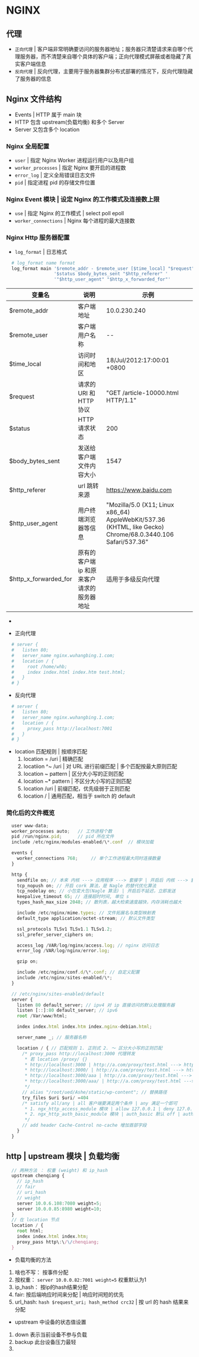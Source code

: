 # NGINX

## 代理

* `正向代理` | 客户端非常明确要访问的服务器地址；服务器只清楚请求来自哪个代理服务器，而不清楚来自哪个具体的客户端；正向代理模式屏蔽或者隐藏了真实客户端信息
* `反向代理` | 反向代理，主要用于服务器集群分布式部署的情况下，反向代理隐藏了服务器的信息

## Nginx 文件结构

* Events | HTTP 属于 main 块
* HTTP 包含 upstream(负载均衡) 和多个 Server
* Server 又包含多个 location

### Nginx 全局配置

* `user` | 指定 Nginx Worker 进程运行用户以及用户组
* `worker_processes` |  指定 Nginx 要开启的进程数
* `error_log` | 定义全局错误日志文件
* `pid` | 指定进程 pid 的存储文件位置

### Nginx Event 模块 | 设定 Nginx 的工作模式及连接数上限

* `use` | 指定 Nginx 的工作模式 | select poll epoll
* `worker_connections` | Nginx 每个进程的最大连接数

### Nginx Http 服务器配置 

* `log_format` | 日志格式
```bash
  # log_format name format
  log_format main '$remote_addr - $remote_user [$time_local] "$request" '
                  '$status $body_bytes_sent "$http_referer" '
                  '"$http_user_agent" "$http_x_forwarded_for"'
```
变量名 | 说明 | 示例
---- | ---- | ----
$remote_addr | 客户端地址 | 10.0.230.240
$remote_user | 客户端用户名称 | --
$time_local | 访问时间和地区 | 18/Jul/2012:17:00:01 +0800
$request | 请求的 URI 和 HTTP 协议 | "GET /article-10000.html HTTP/1.1"
$status | HTTP 请求状态 | 200
$body_bytes_sent | 发送给客户端文件内容大小 | 1547
$http_referer | url 跳转来源 | https://www.baidu.com
$http_user_agent | 用户终端浏览器等信息 | "Mozilla/5.0 (X11; Linux x86_64) AppleWebKit/537.36 (KHTML, like Gecko) Chrome/68.0.3440.106 Safari/537.36"
$http_x_forwarded_for | 原有的客户端 ip 和原来客户请求的 服务器地址 | 适用于多级反向代理
* 

* 正向代理
```bash
  # server {
  #   listen 80;  
  #   server_name nginx.wuhangbing.1.com;
  #   location / {
  #     root /home/whb;
  #     index index.html index.htm test.html;
  #   }
  # }
```
* 反向代理
```bash
  # server {
  #   listen 80;  
  #   server_name nginx.wuhangbing.1.com;
  #   location / {
  #     proxy_pass http://localhost:7001
  #   }
  # }
```
* location 匹配规则 | 按顺序匹配
  1. location = /uri | 精确匹配
  2. locatiion ^~ /uri | 对 URL 进行前缀匹配 | 多个匹配按最大原则匹配
  3. location ~ pattern | 区分大小写的正则匹配
  4. location ~* pattern | 不区分大小写的正则匹配
  5. location /uri | 前缀匹配，优先级弱于正则匹配
  6. location / | 通用匹配，相当于 switch 的 default


### 简化后的文件概览

```js
  user www-data;
  worker_processes auto;   // 工作进程个数
  pid /run/nginx.pid;      // pid 所在文件
  include /etc/nginx/modules-enabled/\*.conf  // 模块加载

  events {
    worker_connections 768;     // 单个工作进程最大同时连接数量
  }

  http {
    sendfile on; // 本来 内核 ---> 应用程序 ---> 套接字 | 开启后 内核 ---> 套接字对应的文件标识符
    tcp_nopush on; // 开启 cork 算法，是 Nagle 的替代优化算法
    tcp_nodelay on; // 小包变大包(Nagle 算法) | 开启后不延迟，立即发送
    keepalive_timeout 65; // 连接超时时间, 单位 s
    types_hash_max_size 2048; // 散列表，越大检索速度越快，内存消耗也越大

    include /etc/nginx/mime.types; // 文件拓展名与类型映射表
    default_type application/octet-stream; // 默认文件类型

    ssl_protocols TLSv1 TLSv1.1 TLSv1.2;
    ssl_prefer_server_ciphers on;

    access_log /VAR/log/nginx/access.log; // nginx 访问日志
    error_log /VAR/log/nginx/error.log;

    gzip on;

    include /etc/nginx/conf.d/\*.conf; // 自定义配置
    include /etc/nginx/sites-enabled/\*;
  }
```

```js
  // /etc/nginx/sites-enabled/default
  server {
    listen 80 default_server; // ipv4 对 ip 直接访问的默认处理服务器
    listen [::]:80 default_server; // ipv6 
    root /Var/www/html;

    index index.html index.htm index.nginx-debian.html;

    server_name _; // 服务器名称

    location / { // 匹配规则 1. 正则式 2. ～ 区分大小写的正则匹配
      /* proxy_pass http://localhost:3000 代理转发
       * 若 location /proxy/ {}
       * http://localhost:3000 | http://a.com/proxy/test.html ---> http://localhost:3000/proxy/test.html
       * http://localhost:3000/ | http://a.com/proxy/test.html ---> http://localhost:3000/test.html
       * http://localhost:3000/aaa | http://a.com/proxy/test.html ---> http://127.0.0.1/aaatest.html
       * http://localhost:3000/aaa/ | http://a.com/proxy/test.html ---> http://127.0.0.1/aaa/test.html
       */
      // alias "/root/ued/Ashe/static/wp-content"; // 替换路径
      try_files $uri $uri/ =404
      /* satisfy all/any | all 客户端要满足两个条件 | any 满足一个即可
       * 1. ngx_http_access_module 模块 | allow 127.0.0.1 | deny 127.0.0.1
       * 2. ngx_http_auth_basic_module 模块 | auth_basic 默认 off | auth_basic_user_file 保存用户账号密码的文件
       */
      // add header Cache-Control no-cache 增加首部字段
    }
  }
```

## http | upstream 模块 | 负载均衡

```js
  // 两种方法 ： 权重 (weight) 和 ip_hash
  upstream chenqiang {
    // ip_hash 
    // fair
    // uri_hash
    // weight
    server 10.0.6.108:7080 weight=5;
    server 10.0.0.85:8980 weight=10;
  }
  // 在 location 节点
  location / {
    root html;
    index index.html index.htm;
    proxy_pass http\:\/\/chenqiang;
  }
```

* 负载均衡的方法
1. 啥也不写： 按事件分配
2. 按权重： `server 10.0.0.82:7001 weight=5` 权重默认为1
3. ip_hash： 按ip的hash结果分配
4. fair: 按后端响应时间来分配 | 响应时间短的优先
5. url_hash: `hash $request_uri; hash_method crc32` | 按 url 的 hash 结果来分配

* upstream 中设备的状态值设置
1. down 表示当前设备不参与负载
2. backup 此台设备压力最轻
3. 

